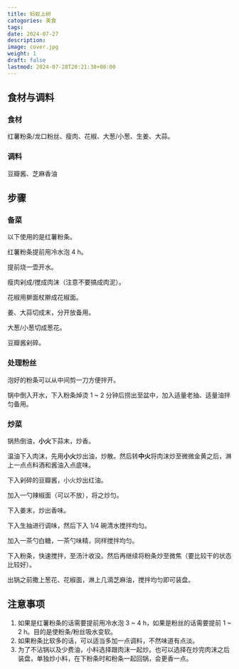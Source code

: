 ```yaml
---
title: 蚂蚁上树
catogories: 美食
tags: 
date: 2024-07-27
description: 
image: cover.jpg
weight: 1
draft: false
lastmod: 2024-07-28T20:21:38+08:00
---
```


## 食材与调料

### 食材

红薯粉条/龙口粉丝、瘦肉、花椒、大葱/小葱、生姜、大蒜。

### 调料

豆瓣酱、芝麻香油

## 步骤

### 备菜

以下使用的是红薯粉条。

红薯粉条提前用冷水泡 4 h。

提前烧一壶开水。

瘦肉剁成/搅成肉沫（注意不要搞成肉泥）。

花椒用擀面杖擀成花椒面。

姜、大蒜切成末，分开放备用。

大葱/小葱切成葱花。

豆瓣酱剁碎。

### 处理粉丝

泡好的粉条可以从中间剪一刀方便拌开。

锅中倒入开水，下入粉条焯烫 1 ~ 2 分钟后捞出至盆中，加入适量老抽、适量油拌匀备用。

### 炒菜

锅热倒油，**小火**下蒜末，炒香。

温油下入肉沫，先用**小火**炒出油，炒散。然后转**中火**将肉沫炒至微微金黄之后，淋上一点点料酒和酱油入点底味。

下入剁碎的豆瓣酱，小火炒出红油。

加入一勺辣椒面（可以不放），将之炒匀。

下入姜末，炒出香味。


下入生抽进行调味，然后下入 1/4 碗清水搅拌均匀。

加入一茶勺白糖，一茶勺味精，同样搅拌均匀。

下入粉条，快速搅拌，至汤汁收没。然后再继续将粉条炒至微焦（要比较干的状态比较好）。

出锅之前撒上葱花、花椒面，淋上几滴芝麻油，搅拌均匀即可装盘。


## 注意事项

1. 如果是红薯粉条的话需要提前用冷水泡 3 ~ 4 h，如果是粉丝的话需要提前 1 ~ 2 h。目的是使粉条/粉丝吸水变软。
2. 如果粉条比软多的话，可以适当多加一点调料，不然味道有点淡。
3. 为了不沾锅以及少费油，小料选择跟肉沫一起炒。也可以选择在炒完肉沫之后装盘，单独炒小料，在下粉条时和粉条一起回锅，会更香一点。